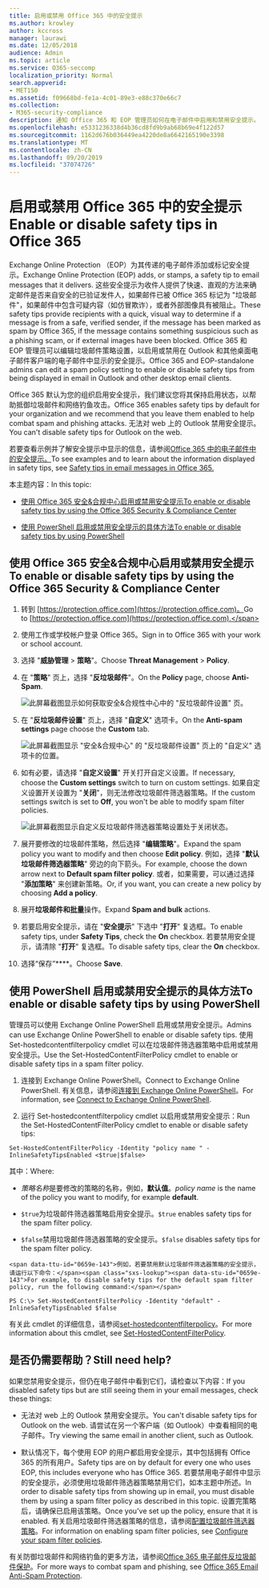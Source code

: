 ```yaml
---
title: 启用或禁用 Office 365 中的安全提示
ms.author: krowley
author: kccross
manager: laurawi
ms.date: 12/05/2018
audience: Admin
ms.topic: article
ms.service: O365-seccomp
localization_priority: Normal
search.appverid:
- MET150
ms.assetid: f09668bd-fe1a-4c01-89e3-e88c370e66c7
ms.collection:
- M365-security-compliance
description: 通知 Office 365 和 EOP 管理员如何在电子邮件中启用和禁用安全提示。
ms.openlocfilehash: e5331236338d4b36cd8fd9b9ab68b69e4f122d57
ms.sourcegitcommit: 1162d676b036449ea4220de8a6642165190e3398
ms.translationtype: MT
ms.contentlocale: zh-CN
ms.lasthandoff: 09/20/2019
ms.locfileid: "37074726"
---
```

# <a name="enable-or-disable-safety-tips-in-office-365"></a><span data-ttu-id="0659e-103">启用或禁用 Office 365 中的安全提示</span><span class="sxs-lookup"><span data-stu-id="0659e-103">Enable or disable safety tips in Office 365</span></span>

<span data-ttu-id="0659e-104">Exchange Online Protection （EOP）为其传递的电子邮件添加或标记安全提示。</span><span class="sxs-lookup"><span data-stu-id="0659e-104">Exchange Online Protection (EOP) adds, or stamps, a safety tip to email messages that it delivers.</span></span> <span data-ttu-id="0659e-105">这些安全提示为收件人提供了快速、直观的方法来确定邮件是否来自安全的已验证发件人，如果邮件已被 Office 365 标记为 "垃圾邮件"，如果邮件中包含可疑内容（如仿冒欺诈），或者外部图像具有被阻止。</span><span class="sxs-lookup"><span data-stu-id="0659e-105">These safety tips provide recipients with a quick, visual way to determine if a message is from a safe, verified sender, if the message has been marked as spam by Office 365, if the message contains something suspicious such as a phishing scam, or if external images have been blocked.</span></span> <span data-ttu-id="0659e-106">Office 365 和 EOP 管理员可以编辑垃圾邮件策略设置，以启用或禁用在 Outlook 和其他桌面电子邮件客户端的电子邮件中显示的安全提示。</span><span class="sxs-lookup"><span data-stu-id="0659e-106">Office 365 and EOP-standalone admins can edit a spam policy setting to enable or disable safety tips from being displayed in email in Outlook and other desktop email clients.</span></span> 
  
<span data-ttu-id="0659e-107">Office 365 默认为您的组织启用安全提示，我们建议您将其保持启用状态，以帮助抵御垃圾邮件和网络钓鱼攻击。</span><span class="sxs-lookup"><span data-stu-id="0659e-107">Office 365 enables safety tips by default for your organization and we recommend that you leave them enabled to help combat spam and phishing attacks.</span></span> <span data-ttu-id="0659e-108">无法对 web 上的 Outlook 禁用安全提示。</span><span class="sxs-lookup"><span data-stu-id="0659e-108">You can't disable safety tips for Outlook on the web.</span></span>
  
<span data-ttu-id="0659e-109">若要查看示例并了解安全提示中显示的信息，请参阅[Office 365 中的电子邮件中的安全提示。](safety-tips-in-office-365.md)</span><span class="sxs-lookup"><span data-stu-id="0659e-109">To see examples and to learn about the information displayed in safety tips, see [Safety tips in email messages in Office 365.](safety-tips-in-office-365.md)</span></span>
  
<span data-ttu-id="0659e-110">本主题内容：</span><span class="sxs-lookup"><span data-stu-id="0659e-110">In this topic:</span></span>
  
- [<span data-ttu-id="0659e-111">使用 Office 365 安全&amp;合规中心启用或禁用安全提示</span><span class="sxs-lookup"><span data-stu-id="0659e-111">To enable or disable safety tips by using the Office 365 Security &amp; Compliance Center</span></span>](enable-or-disable-safety-tips.md#SandCCsafetytip)
    
- [<span data-ttu-id="0659e-112">使用 PowerShell 启用或禁用安全提示的具体方法</span><span class="sxs-lookup"><span data-stu-id="0659e-112">To enable or disable safety tips by using PowerShell</span></span>](enable-or-disable-safety-tips.md#pshellsafetytip)
    
## <a name="to-enable-or-disable-safety-tips-by-using-the-office-365-security-amp-compliance-center"></a><span data-ttu-id="0659e-113">使用 Office 365 安全&amp;合规中心启用或禁用安全提示</span><span class="sxs-lookup"><span data-stu-id="0659e-113">To enable or disable safety tips by using the Office 365 Security &amp; Compliance Center</span></span>
<span data-ttu-id="0659e-114"><a name="SandCCsafetytip"> </a></span><span class="sxs-lookup"><span data-stu-id="0659e-114"></span></span>

1. <span data-ttu-id="0659e-115">转到 [https://protection.office.com](https://protection.office.com)。</span><span class="sxs-lookup"><span data-stu-id="0659e-115">Go to [https://protection.office.com](https://protection.office.com).</span></span>
    
2. <span data-ttu-id="0659e-116">使用工作或学校帐户登录 Office 365。</span><span class="sxs-lookup"><span data-stu-id="0659e-116">Sign in to Office 365 with your work or school account.</span></span>
    
3. <span data-ttu-id="0659e-117">选择 "**威胁管理** \> **策略**"。</span><span class="sxs-lookup"><span data-stu-id="0659e-117">Choose **Threat Management** \> **Policy**.</span></span> 
    
4. <span data-ttu-id="0659e-118">在 "**策略**" 页上，选择 "**反垃圾邮件**"。</span><span class="sxs-lookup"><span data-stu-id="0659e-118">On the **Policy** page, choose **Anti-Spam**.</span></span>
    
    ![此屏幕截图显示如何获取安全&amp;合规性中心中的 "反垃圾邮件设置" 页。](../media/b8eb2ee3-2eb1-4ea2-b138-f6d7fb2e23de.png)
  
5. <span data-ttu-id="0659e-120">在 "**反垃圾邮件设置**" 页上，选择 "**自定义**" 选项卡。</span><span class="sxs-lookup"><span data-stu-id="0659e-120">On the **Anti-spam settings** page choose the **Custom** tab.</span></span> 
    
    ![此屏幕截图显示 "安全&amp;合规中心" 的 "反垃圾邮件设置" 页上的 "自定义" 选项卡的位置。](../media/1d688d23-e6f3-4de5-84a7-e8ce31786193.png)
  
6. <span data-ttu-id="0659e-122">如有必要，请选择 "**自定义设置**" 开关打开自定义设置。</span><span class="sxs-lookup"><span data-stu-id="0659e-122">If necessary, choose the **Custom settings** switch to turn on custom settings.</span></span> <span data-ttu-id="0659e-123">如果自定义设置开关设置为 "**关闭**"，则无法修改垃圾邮件筛选器策略。</span><span class="sxs-lookup"><span data-stu-id="0659e-123">If the custom settings switch is set to **Off**, you won't be able to modify spam filter policies.</span></span>
    
    ![此屏幕截图显示自定义反垃圾邮件筛选器策略设置处于关闭状态。](../media/94f900ad-b556-4a31-a3ac-acfcd72e71b8.png)
  
7. <span data-ttu-id="0659e-125">展开要修改的垃圾邮件策略，然后选择 "**编辑策略**"。</span><span class="sxs-lookup"><span data-stu-id="0659e-125">Expand the spam policy you want to modify and then choose **Edit policy**.</span></span> <span data-ttu-id="0659e-126">例如，选择 "**默认垃圾邮件筛选器策略**" 旁边的向下箭头。</span><span class="sxs-lookup"><span data-stu-id="0659e-126">For example, choose the down arrow next to **Default spam filter policy**.</span></span> <span data-ttu-id="0659e-127">或者，如果需要，可以通过选择 "**添加策略**" 来创建新策略。</span><span class="sxs-lookup"><span data-stu-id="0659e-127">Or, if you want, you can create a new policy by choosing **Add a policy**.</span></span>
    
8. <span data-ttu-id="0659e-128">展开**垃圾邮件和批量**操作。</span><span class="sxs-lookup"><span data-stu-id="0659e-128">Expand **Spam and bulk** actions.</span></span> 
    
9. <span data-ttu-id="0659e-129">若要启用安全提示，请在 "**安全提示**" 下选中 "**打开**" 复选框。</span><span class="sxs-lookup"><span data-stu-id="0659e-129">To enable safety tips, under **Safety Tips**, check the **On** checkbox.</span></span> <span data-ttu-id="0659e-130">若要禁用安全提示，请清除 "**打开**" 复选框。</span><span class="sxs-lookup"><span data-stu-id="0659e-130">To disable safety tips, clear the **On** checkbox.</span></span> 
    
10. <span data-ttu-id="0659e-131">选择“保存”\*\*\*\*。</span><span class="sxs-lookup"><span data-stu-id="0659e-131">Choose **Save**.</span></span>
    
## <a name="to-enable-or-disable-safety-tips-by-using-powershell"></a><span data-ttu-id="0659e-132">使用 PowerShell 启用或禁用安全提示的具体方法</span><span class="sxs-lookup"><span data-stu-id="0659e-132">To enable or disable safety tips by using PowerShell</span></span>
<span data-ttu-id="0659e-133"><a name="pshellsafetytip"> </a></span><span class="sxs-lookup"><span data-stu-id="0659e-133"></span></span>

<span data-ttu-id="0659e-134">管理员可以使用 Exchange Online PowerShell 启用或禁用安全提示。</span><span class="sxs-lookup"><span data-stu-id="0659e-134">Admins can use Exchange Online PowerShell to enable or disable safety tips.</span></span> <span data-ttu-id="0659e-135">使用 Set-hostedcontentfilterpolicy cmdlet 可以在垃圾邮件筛选器策略中启用或禁用安全提示。</span><span class="sxs-lookup"><span data-stu-id="0659e-135">Use the Set-HostedContentFilterPolicy cmdlet to enable or disable safety tips in a spam filter policy.</span></span>
  
1. <span data-ttu-id="0659e-136">连接到 Exchange Online PowerShell。</span><span class="sxs-lookup"><span data-stu-id="0659e-136">Connect to Exchange Online PowerShell.</span></span> <span data-ttu-id="0659e-137">有关信息，请参阅[连接到 Exchange Online PowerShell](http://go.microsoft.com/fwlink/p/?LinkId=396554)。</span><span class="sxs-lookup"><span data-stu-id="0659e-137">For information, see [Connect to Exchange Online PowerShell](http://go.microsoft.com/fwlink/p/?LinkId=396554).</span></span>
    
2. <span data-ttu-id="0659e-138">运行 Set-hostedcontentfilterpolicy cmdlet 以启用或禁用安全提示：</span><span class="sxs-lookup"><span data-stu-id="0659e-138">Run the Set-HostedContentFilterPolicy cmdlet to enable or disable safety tips:</span></span>
    
  ```
  Set-HostedContentFilterPolicy -Identity "policy name " -InlineSafetyTipsEnabled <$true|$false>
  ```

<span data-ttu-id="0659e-139">其中：</span><span class="sxs-lookup"><span data-stu-id="0659e-139">Where:</span></span>
    
  -  <span data-ttu-id="0659e-140">*策略名称*是要修改的策略的名称，例如，**默认值**。</span><span class="sxs-lookup"><span data-stu-id="0659e-140">*policy name*  is the name of the policy you want to modify, for example **default**.</span></span>
    
  -  <span data-ttu-id="0659e-141">`$true`为垃圾邮件筛选器策略启用安全提示。</span><span class="sxs-lookup"><span data-stu-id="0659e-141">`$true` enables safety tips for the spam filter policy.</span></span> 
    
  -  <span data-ttu-id="0659e-142">`$false`禁用垃圾邮件筛选器策略的安全提示。</span><span class="sxs-lookup"><span data-stu-id="0659e-142">`$false` disables safety tips for the spam filter policy.</span></span> 
    
    <span data-ttu-id="0659e-143">例如，若要禁用默认垃圾邮件筛选器策略的安全提示，请运行以下命令：</span><span class="sxs-lookup"><span data-stu-id="0659e-143">For example, to disable safety tips for the default spam filter policy, run the following command:</span></span>
    
  ```
  PS C:\> Set-HostedContentFilterPolicy -Identity "default" -InlineSafetyTipsEnabled $false
  ```

<span data-ttu-id="0659e-144">有关此 cmdlet 的详细信息，请参阅[set-hostedcontentfilterpolicy](https://technet.microsoft.com/library/jj200781.aspx)。</span><span class="sxs-lookup"><span data-stu-id="0659e-144">For more information about this cmdlet, see [Set-HostedContentFilterPolicy](https://technet.microsoft.com/library/jj200781.aspx).</span></span>
    
## <a name="still-need-help"></a><span data-ttu-id="0659e-145">是否仍需要帮助？</span><span class="sxs-lookup"><span data-stu-id="0659e-145">Still need help?</span></span>
<span data-ttu-id="0659e-146"><a name="pshellsafetytip"> </a></span><span class="sxs-lookup"><span data-stu-id="0659e-146"></span></span>

<span data-ttu-id="0659e-147">如果您禁用安全提示，但仍在电子邮件中看到它们，请检查以下内容：</span><span class="sxs-lookup"><span data-stu-id="0659e-147">If you disabled safety tips but are still seeing them in your email messages, check these things:</span></span>
  
- <span data-ttu-id="0659e-148">无法对 web 上的 Outlook 禁用安全提示。</span><span class="sxs-lookup"><span data-stu-id="0659e-148">You can't disable safety tips for Outlook on the web.</span></span> <span data-ttu-id="0659e-149">请尝试在另一个客户端（如 Outlook）中查看相同的电子邮件。</span><span class="sxs-lookup"><span data-stu-id="0659e-149">Try viewing the same email in another client, such as Outlook.</span></span>
    
- <span data-ttu-id="0659e-150">默认情况下，每个使用 EOP 的用户都启用安全提示，其中包括拥有 Office 365 的所有用户。</span><span class="sxs-lookup"><span data-stu-id="0659e-150">Safety tips are on by default for every one who uses EOP, this includes everyone who has Office 365.</span></span> <span data-ttu-id="0659e-151">若要禁用电子邮件中显示的安全提示，必须使用垃圾邮件筛选器策略禁用它们，如本主题中所述。</span><span class="sxs-lookup"><span data-stu-id="0659e-151">In order to disable safety tips from showing up in email, you must disable them by using a spam filter policy as described in this topic.</span></span> <span data-ttu-id="0659e-152">设置完策略后，请确保已启用该策略。</span><span class="sxs-lookup"><span data-stu-id="0659e-152">Once you've set up the policy, ensure that it is enabled.</span></span> <span data-ttu-id="0659e-153">有关启用垃圾邮件筛选器策略的信息，请参阅[配置垃圾邮件筛选器策略](https://technet.microsoft.com/library/jj200684.aspx)。</span><span class="sxs-lookup"><span data-stu-id="0659e-153">For information on enabling spam filter policies, see [Configure your spam filter policies](https://technet.microsoft.com/library/jj200684.aspx).</span></span>
    
<span data-ttu-id="0659e-154">有关防御垃圾邮件和网络钓鱼的更多方法，请参阅[Office 365 电子邮件反垃圾邮件保护](anti-spam-protection.md)。</span><span class="sxs-lookup"><span data-stu-id="0659e-154">For more ways to combat spam and phishing, see [Office 365 Email Anti-Spam Protection](anti-spam-protection.md).</span></span>
  

